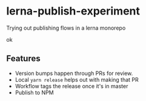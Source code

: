 # lerna-publish-experiment

Trying out publishing flows in a lerna monorepo

ok

## Features

- Version bumps happen through PRs for review.
- Local `yarn release` helps out with making that PR
- Workflow tags the release once it's in master
- Publish to NPM
